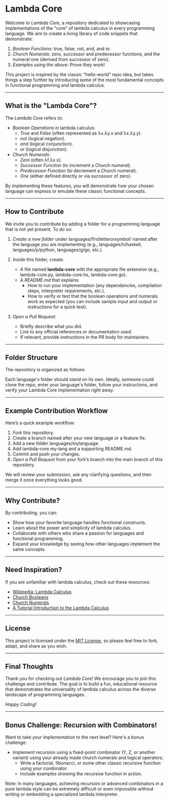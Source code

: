 # Lambda Core

Welcome to *Lambda Core*, a repository dedicated to showcasing implementations of the "core" of lambda calculus in every programming language. We aim to create a living library of code snippets that demonstrate:

1. *Boolean Functions*: true, false, not, and, and or.
2. *Church Numerals*: zero, successor and predecessor functions, and the numeral one (derived from successor of zero).
3. *Examples using the above*: Prove they work!

This project is inspired by the classic "hello-world" repo idea, but takes things a step further by introducing some of the most fundamental concepts in functional programming and lambda calculus.

---

## What is the "Lambda Core"?

The *Lambda Core* refers to:

- *Boolean Operations* in lambda calculus:
    - *True* and *False* (often represented as λx.λy.x and λx.λy.y).
    - *not* (logical negation).
    - *and* (logical conjunction).
    - *or* (logical disjunction).
- *Church Numerals*:
    - *Zero* (often λf.λx.x).
    - *Successor Function* (to increment a Church numeral).
    - *Predecessor Function* (to decrement a Church numeral).
    - *One* (either defined directly or via successor of zero).

By implementing these features, you will demonstrate how your chosen language can express or emulate these classic functional concepts.

---

## How to Contribute

We invite you to contribute by adding a folder for a programming language that is not yet present. To do so:

1. *Create a new folder* under languages/firstletterorsymbol/ named after the language you are implementing (e.g., languages/h/haskell, languages/p/python, languages/g/go, etc.).
2. Inside this folder, create:
     - A file named **lambda-core** with the appropriate file extension (e.g., lambda-core.py, lambda-core.hs, lambda-core.go).
     - A *README.md* that explains:
         - How to run your implementation (any dependencies, compilation steps, interpreter requirements, etc.).
         - How to verify or test that the boolean operations and numerals work as expected (you can include sample input and output or instructions for a quick test).

3. *Open a Pull Request*:
     - Briefly describe what you did.
     - Link to any official references or documentation used.
     - If relevant, provide instructions in the PR body for maintainers.

---

## Folder Structure

The repository is organized as follows:

Each language's folder should stand on its own. Ideally, someone could clone the repo, enter your language's folder, follow your instructions, and verify your Lambda Core implementation right away.

---

## Example Contribution Workflow

Here’s a quick example workflow:

1. *Fork* this repository.
2. Create a branch named after your new language or a feature fix.
3. Add a new folder languages/mylanguage.
4. Add lambda-core.my-lang and a supporting README.md.
5. Commit and push your changes.
6. *Open a Pull Request* from your fork’s branch into the main branch of this repository.

We will review your submission, ask any clarifying questions, and then merge it once everything looks good.

---

## Why Contribute?

By contributing, you can:
- Show how your favorite language handles functional constructs.
- Learn about the power and simplicity of lambda calculus.
- Collaborate with others who share a passion for languages and functional programming.
- Expand your knowledge by seeing how other languages implement the same concepts.

---

## Need Inspiration?

If you are unfamiliar with lambda calculus, check out these resources:
- [Wikipedia: Lambda Calculus](https://en.wikipedia.org/wiki/Lambda_calculus)
- [Church Booleans](https://en.wikipedia.org/wiki/Church_boolean)
- [Church Numerals](https://en.wikipedia.org/wiki/Church_encoding#Church_numerals)
- [A Tutorial Introduction to the Lambda Calculus](https://personal.utdallas.edu/~gupta/courses/apl/lambda.pdf)

---

## License

This project is licensed under the [MIT License](LICENSE), so please feel free to fork, adapt, and share as you wish.

---

## Final Thoughts

Thank you for checking out *Lambda Core*! We encourage you to join this challenge and contribute. The goal is to build a fun, educational resource that demonstrates the universality of lambda calculus across the diverse landscape of programming languages.

*Happy Coding!*

---

## Bonus Challenge: Recursion with Combinators!

Want to take your implementation to the next level? Here's a bonus challenge:

- Implement recursion using a fixed-point combinator (Y, Z, or another variant) using your already made church numerals and logical operators.
    - Write a factorial, fibonacci, or some other classic recursive function using your combinator.
    - Include examples showing the recursive function in action.

Note: In many languages, achieving recursion or advanced combinators in a pure lambda style can be extremely difficult or even impossible without writing or embedding a specialized lambda interpreter.
